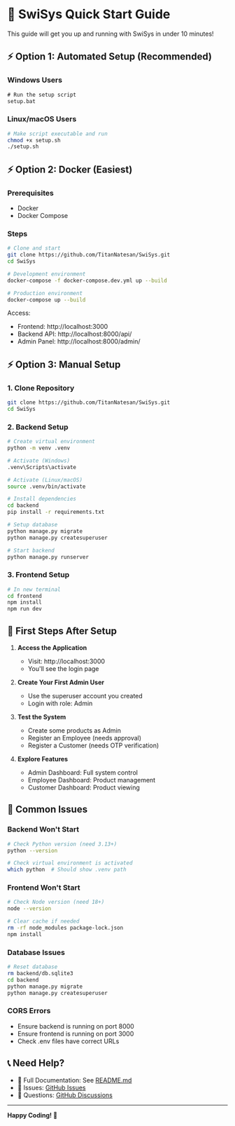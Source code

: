 # 🚀 SwiSys Quick Start Guide

This guide will get you up and running with SwiSys in under 10 minutes!

## ⚡ Option 1: Automated Setup (Recommended)

### Windows Users
```cmd
# Run the setup script
setup.bat
```

### Linux/macOS Users
```bash
# Make script executable and run
chmod +x setup.sh
./setup.sh
```

## ⚡ Option 2: Docker (Easiest)

### Prerequisites
- Docker
- Docker Compose

### Steps
```bash
# Clone and start
git clone https://github.com/TitanNatesan/SwiSys.git
cd SwiSys

# Development environment
docker-compose -f docker-compose.dev.yml up --build

# Production environment
docker-compose up --build
```

Access:
- Frontend: http://localhost:3000
- Backend API: http://localhost:8000/api/
- Admin Panel: http://localhost:8000/admin/

## ⚡ Option 3: Manual Setup

### 1. Clone Repository
```bash
git clone https://github.com/TitanNatesan/SwiSys.git
cd SwiSys
```

### 2. Backend Setup
```bash
# Create virtual environment
python -m venv .venv

# Activate (Windows)
.venv\Scripts\activate

# Activate (Linux/macOS)
source .venv/bin/activate

# Install dependencies
cd backend
pip install -r requirements.txt

# Setup database
python manage.py migrate
python manage.py createsuperuser

# Start backend
python manage.py runserver
```

### 3. Frontend Setup
```bash
# In new terminal
cd frontend
npm install
npm run dev
```

## 🎯 First Steps After Setup

1. **Access the Application**
   - Visit: http://localhost:3000
   - You'll see the login page

2. **Create Your First Admin User**
   - Use the superuser account you created
   - Login with role: Admin

3. **Test the System**
   - Create some products as Admin
   - Register an Employee (needs approval)
   - Register a Customer (needs OTP verification)

4. **Explore Features**
   - Admin Dashboard: Full system control
   - Employee Dashboard: Product management
   - Customer Dashboard: Product viewing

## 🔧 Common Issues

### Backend Won't Start
```bash
# Check Python version (need 3.13+)
python --version

# Check virtual environment is activated
which python  # Should show .venv path
```

### Frontend Won't Start
```bash
# Check Node version (need 18+)
node --version

# Clear cache if needed
rm -rf node_modules package-lock.json
npm install
```

### Database Issues
```bash
# Reset database
rm backend/db.sqlite3
cd backend
python manage.py migrate
python manage.py createsuperuser
```

### CORS Errors
- Ensure backend is running on port 8000
- Ensure frontend is running on port 3000
- Check .env files have correct URLs

## 📞 Need Help?

- 📖 Full Documentation: See [README.md](README.md)
- 🐛 Issues: [GitHub Issues](https://github.com/TitanNatesan/SwiSys/issues)
- 💬 Questions: [GitHub Discussions](https://github.com/TitanNatesan/SwiSys/discussions)

---

**Happy Coding! 🎉**
